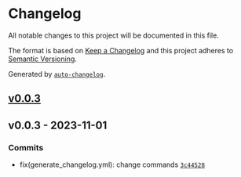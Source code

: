 # Changelog

All notable changes to this project will be documented in this file.

The format is based on [Keep a Changelog](https://keepachangelog.com/en/1.0.0/)
and this project adheres to [Semantic Versioning](https://semver.org/spec/v2.0.0.html).

Generated by [`auto-changelog`](https://github.com/CookPete/auto-changelog).

## [v0.0.3](https://github.com/dstroy0/InputHandler/compare/v0.0.3...v0.0.3)

## v0.0.3 - 2023-11-01

### Commits

- fix(generate_changelog.yml): change commands [`3c44528`](https://github.com/dstroy0/InputHandler/commit/3c4452872e60f5b0b1626fe3f0e91c85c6278e6c)
